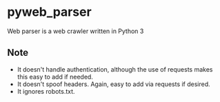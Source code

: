 # pyweb_parser
Web parser is a web crawler written in Python 3

## Note

* It doesn't handle authentication, although the use of requests makes this easy to add if needed.
* It doesn't spoof headers. Again, easy to add via requests if desired.
* It ignores robots.txt.
